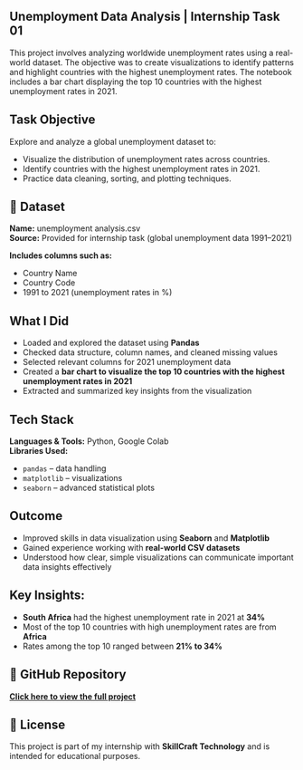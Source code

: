 ## Unemployment Data Analysis | Internship Task 01

This project involves analyzing worldwide unemployment rates using a real-world dataset. The objective was to create visualizations to identify patterns and highlight countries with the highest unemployment rates. The notebook includes a bar chart displaying the top 10 countries with the highest unemployment rates in 2021.

## Task Objective  
Explore and analyze a global unemployment dataset to:

- Visualize the distribution of unemployment rates across countries.
- Identify countries with the highest unemployment rates in 2021.
- Practice data cleaning, sorting, and plotting techniques.

## 📂 Dataset  
**Name:** unemployment analysis.csv  
**Source:** Provided for internship task (global unemployment data 1991–2021)

**Includes columns such as:**
- Country Name
- Country Code
- 1991 to 2021 (unemployment rates in %)

## What I Did  

- Loaded and explored the dataset using **Pandas**
- Checked data structure, column names, and cleaned missing values
- Selected relevant columns for 2021 unemployment data
- Created a **bar chart to visualize the top 10 countries with the highest unemployment rates in 2021**
- Extracted and summarized key insights from the visualization

## Tech Stack  
**Languages & Tools:** Python, Google Colab  
**Libraries Used:**  
- `pandas` – data handling  
- `matplotlib` – visualizations  
- `seaborn` – advanced statistical plots  

## Outcome  

- Improved skills in data visualization using **Seaborn** and **Matplotlib**
- Gained experience working with **real-world CSV datasets**
- Understood how clear, simple visualizations can communicate important data insights effectively

## Key Insights:
- **South Africa** had the highest unemployment rate in 2021 at **34%**
- Most of the top 10 countries with high unemployment rates are from **Africa**
- Rates among the top 10 ranged between **21% to 34%**

## 🔗 GitHub Repository  
**[Click here to view the full project](https://github.com/vis-mayaa/SCT_DS_1)**

## 📎 License  
This project is part of my internship with **SkillCraft Technology** and is intended for educational purposes.

